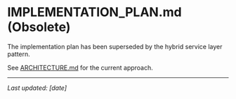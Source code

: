 # IMPLEMENTATION_PLAN.md (Obsolete)

The implementation plan has been superseded by the hybrid service layer pattern.

See [ARCHITECTURE.md](ARCHITECTURE.md) for the current approach.

---

_Last updated: [date]_ 